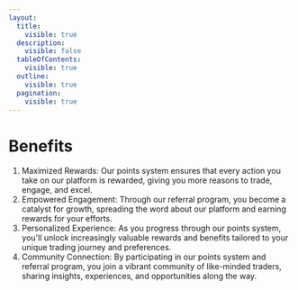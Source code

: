 ```yaml
---
layout:
  title:
    visible: true
  description:
    visible: false
  tableOfContents:
    visible: true
  outline:
    visible: true
  pagination:
    visible: true
---
```


# Benefits

1. Maximized Rewards: Our points system ensures that every action you take on our platform is rewarded, giving you more reasons to trade, engage, and excel.
2. Empowered Engagement: Through our referral program, you become a catalyst for growth, spreading the word about our platform and earning rewards for your efforts.
3. Personalized Experience: As you progress through our points system, you'll unlock increasingly valuable rewards and benefits tailored to your unique trading journey and preferences.
4. Community Connection: By participating in our points system and referral program, you join a vibrant community of like-minded traders, sharing insights, experiences, and opportunities along the way.
